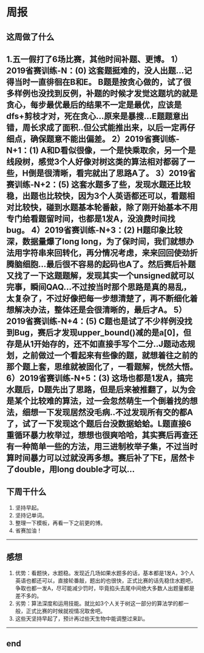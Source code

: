 # 周报

## 这周做了什么

1.五一假打了6场比赛，其他时间补题、更博。
1）2019省赛训练-N：(0)
这套题挺难的，没人出题...记得当时一直徘徊在B和E。
B题是按贪心做的，试了很多样例也没找到反例，补题的时候才发觉这题坑的就是贪心，每步最优最后的结果不一定是最优，应该是dfs+剪枝才对，死在贪心...原来是暴搜...E题题意出错，周长求成了面积..但公式能推出来，以后一定再仔细点，确保题意不能出偏差。
2）2019省赛训练-N+1：(1)
A和D看似很像，一个是快乘取余，另一个是线段树，感觉3个人好像对树这类的算法相对都弱了一些，H倒是很清晰，看完就出了思路A了。
3）2019省赛训练-N+2：(5)
这套水题多了些，发现水题还比较稳，出题也比较快，因为3个人英语都还可以，看题相对比较快，碰到水题基本轮番敲，除了刚开始基本不用专门给看题留时间，也都是1发A，没浪费时间找bug。
4）2019省赛训练-N+3：(2)
H题印象比较深，数据量爆了long long，为了保时间，我们就想办法用字符串来回转化，再分情况考虑，来来回回使劲折腾脑细胞...最后很不容易的起码也A了。然后赛后补题又找了一下这题题解，发现其实一个unsigned就可以完事，瞬间QAQ...不过按当时那个思路是真的易乱，太复杂了，不过好像把每一步想清楚了，再不断细化着想解决办法，整体还是会很清晰的，最后才A。
5）2019省赛训练-N+4：(5)
C题也是试了不少样例没找到Bug，赛后才发现upper_bound()减的是a[0]，但存是从1开始存的，还不如直接手写个二分..J题动态规划，之前做过一个看起来有些像的题，就想着往之前的那个题上套，思维就被固化了，一看题解，恍然大悟。
6）2019省赛训练-N+5：(3)
这场也都是1发A，搞完水题后，D题先出了思路，但是后来被推翻了，以为会是某个比较难的算法，过一会忽然萌生一个倒着找的想法，细想一下发现居然没毛病..不过发现所有交的都A了，试了一下发现这个题后台没数据蛤蛤。L题直接6重循环暴力枚举过，想想也很爽哈哈，其实赛后再查还有一种简单一些的方法，用三进制枚举子集，不过当时算时间暴力可以过就没再多想。赛后补了下E，居然卡了double，用long double才可以...
------

## 下周干什么

1. 坚持早起。
2. 坚持记单词。
3. 整理一下模板，再看一下之前更的博。
4. 省赛加油！

------

## 感想

1. 优势：看题快，水题稳。发现近几场如果水题多的话，基本都是1发A，3个人英语也都还可以，直接轮番敲，题出的也很快，正式比赛的话先稳住水题吧，争取也都一发A，尽可能减少罚时，毕竟掐头去尾中间绝大多数人出题量都是差不多的。
2. 劣势：算法深度和运用技能。就比如3个人关于树这一部分的算法学的都一般，正式比赛的时候就视情况取舍吧。
3. 这些天坚持早起了，预计再过些天生物中能调整过来趴。

------

## end
